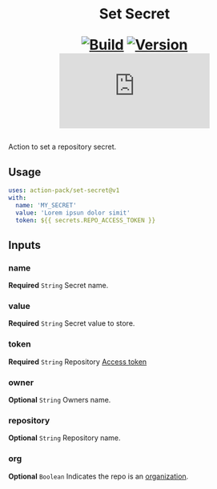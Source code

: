 <h1 align="center">Set Secret<br />
<div align="center">
  
  [![Build](https://github.com/action-pack/set-secret/actions/workflows/build.yml/badge.svg)](https://github.com/action-pack/set-secret/)
  [![Version](https://img.shields.io/github/v/tag/action-pack/set-secret?label=version&sort=semver&color=066da5)](https://github.com/marketplace/actions/set-secret)
  [![Size](https://img.shields.io/github/size/action-pack/set-secret/dist/index.js?branch=release/v1.05&label=size&color=066da5)](https://github.com/action-pack/set-secret/)
  
</div></h1>

Action to set a repository secret.

## Usage

```YAML
uses: action-pack/set-secret@v1
with:
  name: 'MY_SECRET'
  value: 'Lorem ipsun dolor simit'
  token: ${{ secrets.REPO_ACCESS_TOKEN }}
```

## Inputs

### name

**Required** `String` Secret name.

### value

**Required** `String` Secret value to store.

### token

**Required** `String` Repository [Access token](https://docs.github.com/en/github/authenticating-to-github/creating-a-personal-access-token)

### owner

**Optional** `String` Owners name.

### repository

**Optional** `String` Repository name.

### org

**Optional** `Boolean` Indicates the repo is an [organization](https://docs.github.com/en/github/setting-up-and-managing-organizations-and-teams/about-organizations).

